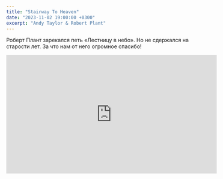 ```yaml
---
title: "Stairway To Heaven"
date: "2023-11-02 19:00:00 +0300"
excerpt: "Andy Taylor & Robert Plant"
---
```


Роберт Плант зарекался петь «Лестницу в небо». Но не сдержался на старости лет. За что нам от него огромное спасибо!

<div class="video-wrapper">
    <iframe width="560" height="315" src="https://www.youtube.com/embed/CJuwEaPspII?si=9efz_RGKbLqHBMyn" title="YouTube video player" frameborder="0" allow="accelerometer; autoplay; clipboard-write; encrypted-media; gyroscope; picture-in-picture; web-share" allowfullscreen></iframe>
</div>
